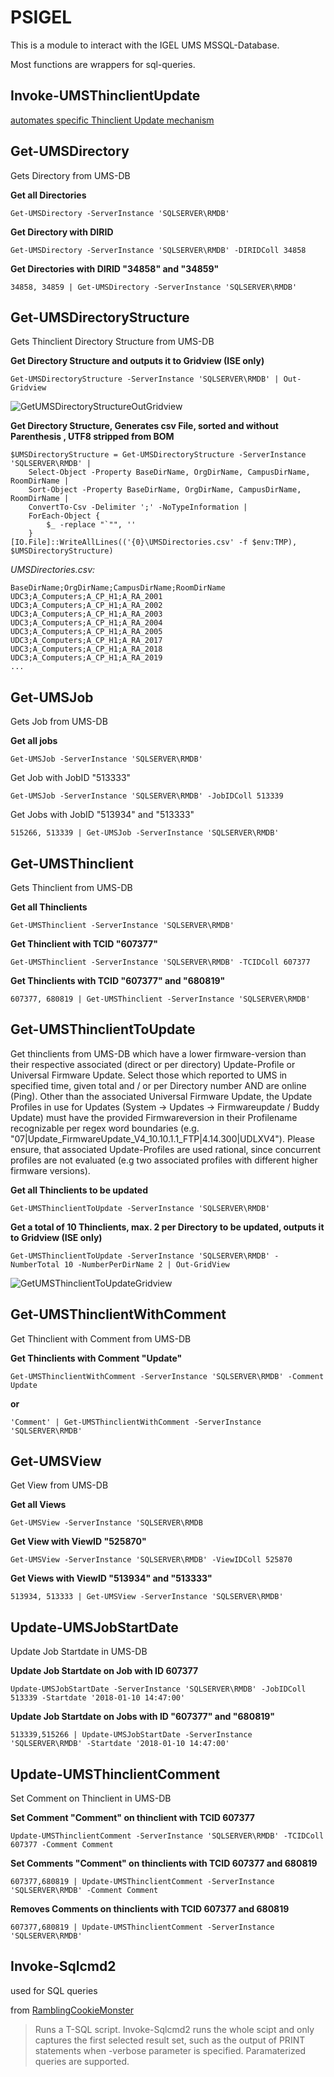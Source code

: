 # PSIGEL

This is a module to interact with the IGEL UMS MSSQL-Database.

Most functions are wrappers for sql-queries. 

## Invoke-UMSThinclientUpdate
[automates specific Thinclient Update mechanism](/docs/InvokeUMSThinclientUpdate.md)

## Get-UMSDirectory
Gets Directory from UMS-DB

**Get all Directories**
      
    Get-UMSDirectory -ServerInstance 'SQLSERVER\RMDB'

**Get Directory with DIRID**

    Get-UMSDirectory -ServerInstance 'SQLSERVER\RMDB' -DIRIDColl 34858

**Get Directories with DIRID "34858" and "34859"**
    
    34858, 34859 | Get-UMSDirectory -ServerInstance 'SQLSERVER\RMDB'

## Get-UMSDirectoryStructure
Gets Thinclient Directory Structure from UMS-DB

**Get Directory Structure and outputs it to Gridview (ISE only)**

    Get-UMSDirectoryStructure -ServerInstance 'SQLSERVER\RMDB' | Out-Gridview

![GetUMSDirectoryStructureOutGridview](/docs/imsages/GetUMSDirectoryStructureOutGridview.png)

**Get Directory Structure, Generates csv File, sorted and without Parenthesis , UTF8 stripped from BOM**

	$UMSDirectoryStructure = Get-UMSDirectoryStructure -ServerInstance 'SQLSERVER\RMDB' | 
		Select-Object -Property BaseDirName, OrgDirName, CampusDirName, RoomDirName |
		Sort-Object -Property BaseDirName, OrgDirName, CampusDirName, RoomDirName |
		ConvertTo-Csv -Delimiter ';' -NoTypeInformation |
		ForEach-Object {
			$_ -replace "`"", ''
		}
	[IO.File]::WriteAllLines(('{0}\UMSDirectories.csv' -f $env:TMP), $UMSDirectoryStructure)
  
*UMSDirectories.csv:*
  
    BaseDirName;OrgDirName;CampusDirName;RoomDirName
    UDC3;A_Computers;A_CP_H1;A_RA_2001
    UDC3;A_Computers;A_CP_H1;A_RA_2002
    UDC3;A_Computers;A_CP_H1;A_RA_2003
    UDC3;A_Computers;A_CP_H1;A_RA_2004
    UDC3;A_Computers;A_CP_H1;A_RA_2005
    UDC3;A_Computers;A_CP_H1;A_RA_2017
    UDC3;A_Computers;A_CP_H1;A_RA_2018
    UDC3;A_Computers;A_CP_H1;A_RA_2019
    ...

## Get-UMSJob
Gets Job from UMS-DB

**Get all jobs**

    Get-UMSJob -ServerInstance 'SQLSERVER\RMDB'

Get Job with JobID "513333"

    Get-UMSJob -ServerInstance 'SQLSERVER\RMDB' -JobIDColl 513339

Get Jobs with JobID "513934" and "513333" 

    515266, 513339 | Get-UMSJob -ServerInstance 'SQLSERVER\RMDB'

## Get-UMSThinclient
Gets Thinclient from UMS-DB

**Get all Thinclients**

    Get-UMSThinclient -ServerInstance 'SQLSERVER\RMDB'

**Get Thinclient with TCID "607377"**

    Get-UMSThinclient -ServerInstance 'SQLSERVER\RMDB' -TCIDColl 607377
    
**Get Thinclients with TCID "607377" and "680819"**
    
    607377, 680819 | Get-UMSThinclient -ServerInstance 'SQLSERVER\RMDB'
  
## Get-UMSThinclientToUpdate
Get thinclients from UMS-DB which have a lower firmware-version than their respective associated (direct or per directory) Update-Profile or Universal Firmware Update. Select those which reported to UMS in specified time, given total and / or per Directory number AND are online (Ping).
Other than the associated Universal Firmware Update, the Update Profiles in use for Updates (System -> Updates -> Firmwareupdate / Buddy Update) must have the provided Firmwareversion in their Profilename recognizable per regex word boundaries (e.g. "07|Update_FirmwareUpdate_V4_10.10.1.1_FTP|4.14.300|UDLXV4").
Please ensure, that associated Update-Profiles are used rational, since concurrent profiles are not evaluated (e.g two associated profiles with different higher firmware versions).

**Get all Thinclients to be updated**

    Get-UMSThinclientToUpdate -ServerInstance 'SQLSERVER\RMDB'

**Get a total of 10 Thinclients, max. 2 per Directory to be updated, outputs it to Gridview (ISE only)**

    Get-UMSThinclientToUpdate -ServerInstance 'SQLSERVER\RMDB' -NumberTotal 10 -NumberPerDirName 2 | Out-GridView

![GetUMSThinclientToUpdateGridview](/docs/imsages/GetUMSThinclientToUpdateGridview.png)

## Get-UMSThinclientWithComment
Get Thinclient with Comment from UMS-DB

**Get Thinclients with Comment "Update"**

    Get-UMSThinclientWithComment -ServerInstance 'SQLSERVER\RMDB' -Comment Update
    
**or**    
    
    'Comment' | Get-UMSThinclientWithComment -ServerInstance 'SQLSERVER\RMDB'

## Get-UMSView
Get View from UMS-DB

**Get all Views**

    Get-UMSView -ServerInstance 'SQLSERVER\RMDB
    
**Get View with ViewID "525870"**

    Get-UMSView -ServerInstance 'SQLSERVER\RMDB' -ViewIDColl 525870

**Get Views with ViewID "513934" and "513333"**

    513934, 513333 | Get-UMSView -ServerInstance 'SQLSERVER\RMDB'
    
## Update-UMSJobStartDate
Update Job Startdate in UMS-DB

**Update Job Startdate on Job with ID 607377**

    Update-UMSJobStartDate -ServerInstance 'SQLSERVER\RMDB' -JobIDColl 513339 -Startdate '2018-01-10 14:47:00'
    
**Update Job Startdate on Jobs with ID "607377" and "680819"**

    513339,515266 | Update-UMSJobStartDate -ServerInstance 'SQLSERVER\RMDB' -Startdate '2018-01-10 14:47:00'

## Update-UMSThinclientComment
Set Comment on Thinclient in UMS-DB

**Set Comment "Comment" on thinclient with TCID 607377**

    Update-UMSThinclientComment -ServerInstance 'SQLSERVER\RMDB' -TCIDColl 607377 -Comment Comment
    
**Set Comments "Comment" on thinclients with TCID 607377 and 680819**

    607377,680819 | Update-UMSThinclientComment -ServerInstance 'SQLSERVER\RMDB' -Comment Comment
    
**Removes Comments on thinclients with TCID 607377 and 680819**

    607377,680819 | Update-UMSThinclientComment -ServerInstance 'SQLSERVER\RMDB'
    
## Invoke-Sqlcmd2

used for SQL queries

from [RamblingCookieMonster](https://github.com/RamblingCookieMonster/PowerShell/blob/master/Invoke-Sqlcmd2.ps1)

 > Runs a T-SQL script. Invoke-Sqlcmd2 runs the whole scipt and only captures the first selected result set, such as the output of PRINT statements when -verbose parameter is specified.
Paramaterized queries are supported.
